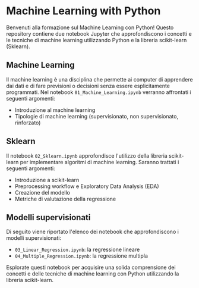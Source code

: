 # Machine Learning with Python

Benvenuti alla formazione sul Machine Learning con Python! Questo repository contiene due notebook Jupyter che approfondiscono i concetti e le tecniche di machine learning utilizzando Python e la libreria scikit-learn (Sklearn).

## Machine Learning

Il machine learning è una disciplina che permette ai computer di apprendere dai dati e di fare previsioni o decisioni senza essere esplicitamente programmati. Nel notebook `01_Machine_Learning.ipynb` verranno affrontati i seguenti argomenti:

- Introduzione al machine learning
- Tipologie di machine learning (supervisionato, non supervisionato, rinforzato)

## Sklearn

Il notebook `02_Sklearn.ipynb` approfondisce l'utilizzo della libreria scikit-learn per implementare algoritmi di machine learning. Saranno trattati i seguenti argomenti:

- Introduzione a scikit-learn
- Preprocessing workflow e Exploratory Data Analysis (EDA)
- Creazione del modello
- Metriche di valutazione della regressione

## Modelli supervisionati
Di seguito viene riportato l'elenco dei notebook che approfondiscono i modelli supervisionati:
- `03_Linear_Regression.ipynb`: la regressione lineare
- `04_Multiple_Regression.ipynb`: la regressione multipla 


Esplorate questi notebook per acquisire una solida comprensione dei concetti e delle tecniche di machine learning con Python utilizzando la libreria scikit-learn.
